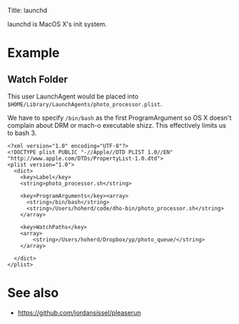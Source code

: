 Title: launchd

launchd is MacOS X's init system.

# Example

## Watch Folder

This user LaunchAgent would be placed into `$HOME/Library/LaunchAgents/photo_processor.plist`.

We have to specify `/bin/bash` as the first ProgramArgument so OS X doesn't complain about DRM or mach-o executable shizz. This effectively limits us to bash 3.

```
<?xml version="1.0" encoding="UTF-8"?>
<!DOCTYPE plist PUBLIC "-//Apple//DTD PLIST 1.0//EN" "http://www.apple.com/DTDs/PropertyList-1.0.dtd">
<plist version="1.0">
  <dict>
    <key>Label</key>
    <string>photo_processor.sh</string>

    <key>ProgramArguments</key><array>
      <string>/bin/bash</string>
      <string>/Users/hoherd/code/dho-bin/photo_processor.sh</string>
    </array>

    <key>WatchPaths</key>
    <array>
        <string>/Users/hoherd/Dropbox/yp/photo_queue/</string>
    </array>

  </dict>
</plist>
```

# See also

- <https://github.com/jordansissel/pleaserun>
